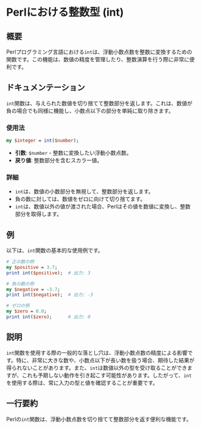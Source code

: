 <!--
Meta Description: # Perlにおける整数型 (int) ## 概要 Perlプログラミング言語における`int`は、浮動小数点数を整数に変換するための関数です。この機能は、数値の精度を管理したり、整数演算を行う際に非常に便利です。 ## ドキュメンテーション `int`関数は、与えられた数値を切り捨てて整数部分を返...
Meta Keywords: int, print, 関数は, perl, number
-->

# Perlにおける整数型 (int)

## 概要
Perlプログラミング言語における`int`は、浮動小数点数を整数に変換するための関数です。この機能は、数値の精度を管理したり、整数演算を行う際に非常に便利です。

## ドキュメンテーション
`int`関数は、与えられた数値を切り捨てて整数部分を返します。これは、数値が負の場合でも同様に機能し、小数点以下の部分を単純に取り除きます。

### 使用法
```perl
my $integer = int($number);
```

- **引数**: `$number` - 整数に変換したい浮動小数点数。
- **戻り値**: 整数部分を含むスカラー値。

### 詳細
- `int`は、数値の小数部分を無視して、整数部分を返します。
- 負の数に対しては、数値をゼロに向けて切り捨てます。
- `int`は、数値以外の値が渡された場合、Perlはその値を数値に変換し、整数部分を取得します。

## 例
以下は、`int`関数の基本的な使用例です。

```perl
# 正の数の例
my $positive = 3.7;
print int($positive);  # 出力: 3

# 負の数の例
my $negative = -3.7;
print int($negative);  # 出力: -3

# ゼロの例
my $zero = 0.0;
print int($zero);      # 出力: 0
```

## 説明
`int`関数を使用する際の一般的な落とし穴は、浮動小数点数の精度による影響です。特に、非常に大きな数や、小数点以下が長い数を扱う場合、期待した結果が得られないことがあります。また、`int`は数値以外の型を受け取ることができますが、これも予期しない動作を引き起こす可能性があります。したがって、`int`を使用する際は、常に入力の型と値を確認することが重要です。

## 一行要約
Perlの`int`関数は、浮動小数点数を切り捨てて整数部分を返す便利な機能です。